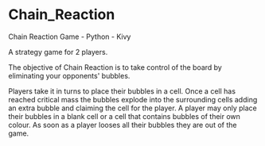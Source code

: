 # Chain_Reaction
Chain Reaction Game - Python - Kivy

A strategy game for 2 players.

The objective of Chain Reaction is to take control of the board by eliminating your opponents' bubbles.

Players take it in turns to place their bubbles in a cell. Once a cell has reached critical mass the bubbles explode into the surrounding cells adding an extra bubble and claiming the cell for the player. A player may only place their bubbles in a blank cell or a cell that contains bubbles of their own colour. As soon as a player looses all their bubbles they are out of the game.
